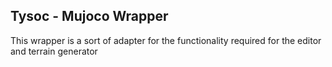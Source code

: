 
## Tysoc - Mujoco Wrapper

This wrapper is a sort of adapter for the functionality required for the editor and terrain generator
